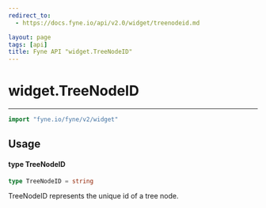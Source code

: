 ```yaml
---
redirect_to:
  - https://docs.fyne.io/api/v2.0/widget/treenodeid.md

layout: page
tags: [api]
title: Fyne API "widget.TreeNodeID"
---
```



# widget.TreeNodeID
---
```go
import "fyne.io/fyne/v2/widget"
```

## Usage

#### type TreeNodeID

```go
type TreeNodeID = string
```

TreeNodeID represents the unique id of a tree node.

